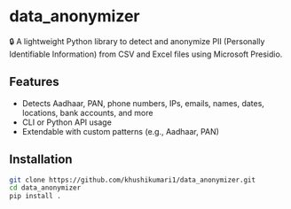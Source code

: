 # data_anonymizer

🔒 A lightweight Python library to detect and anonymize PII (Personally Identifiable Information) from CSV and Excel files using Microsoft Presidio.

## Features

- Detects Aadhaar, PAN, phone numbers, IPs, emails, names, dates, locations, bank accounts, and more
- CLI or Python API usage
- Extendable with custom patterns (e.g., Aadhaar, PAN)

## Installation

```bash
git clone https://github.com/khushikumari1/data_anonymizer.git
cd data_anonymizer
pip install .
